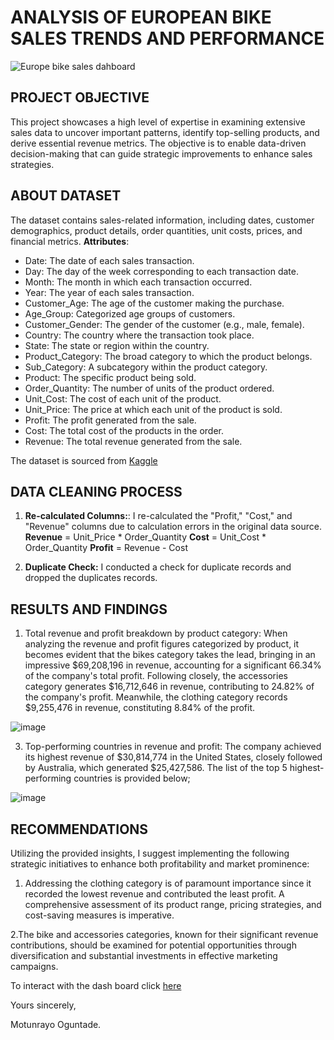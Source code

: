 # ANALYSIS OF EUROPEAN BIKE SALES TRENDS AND PERFORMANCE
![Europe bike sales dahboard](https://github.com/Motade/Motade-Europe_Bike_Sales/assets/114887240/1be177f3-fbfd-428b-a219-d74dcbc78443)


## PROJECT OBJECTIVE
This project showcases a high level of expertise in examining extensive sales data to uncover important patterns, identify top-selling products, and derive essential revenue metrics. The objective is to enable data-driven decision-making that can guide strategic improvements to enhance sales strategies.

## ABOUT DATASET
The dataset contains sales-related information, including dates, customer demographics, product details, order quantities, unit costs, prices, and financial metrics.
**Attributes**:
- Date: The date of each sales transaction.
- Day: The day of the week corresponding to each transaction date.
- Month: The month in which each transaction occurred.
- Year: The year of each sales transaction.
- Customer_Age: The age of the customer making the purchase.
- Age_Group: Categorized age groups of customers.
- Customer_Gender: The gender of the customer (e.g., male, female).
- Country: The country where the transaction took place.
- State: The state or region within the country.
- Product_Category: The broad category to which the product belongs.
- Sub_Category: A subcategory within the product category.
- Product: The specific product being sold.
- Order_Quantity: The number of units of the product ordered.
- Unit_Cost: The cost of each unit of the product.
- Unit_Price: The price at which each unit of the product is sold.
- Profit: The profit generated from the sale.
- Cost: The total cost of the products in the order.
- Revenue: The total revenue generated from the sale.

The dataset is sourced from [Kaggle](https://www.kaggle.com/datasets/prepinstaprime/europe-bike-store-sales)

## DATA CLEANING PROCESS
1. **Re-calculated Columns:**: I re-calculated the "Profit," "Cost," and "Revenue" columns due to calculation errors in the original data source.
**Revenue** = Unit_Price * Order_Quantity
**Cost** = Unit_Cost * Order_Quantity
**Profit** = Revenue - Cost

2. **Duplicate Check:** I conducted a check for duplicate records and dropped the duplicates records.


## RESULTS AND FINDINGS
1. Total revenue and profit breakdown by product category: When analyzing the revenue and profit figures categorized by product, it becomes evident that the bikes category takes the lead, bringing in an impressive $69,208,196 in revenue, accounting for a significant 66.34% of the company's total profit. Following closely, the accessories category generates $16,712,646 in revenue, contributing to 24.82% of the company's profit. Meanwhile, the clothing category records $9,255,476 in revenue, constituting 8.84% of the profit.

   
![image](https://github.com/Motade/Motade-Europe_Bike_Sales/assets/114887240/ca77fe2a-896a-409b-8e22-809f0e101b3b)

3. Top-performing countries in revenue and profit: The company achieved its highest revenue of $30,814,774 in the United States, closely followed by Australia, which generated $25,427,586. The list of the top 5 highest-performing countries is provided below;

   
![image](https://github.com/Motade/Motade-Europe_Bike_Sales/assets/114887240/65f99f6e-0ad2-45ac-8736-7eaa2ce33a72)

## RECOMMENDATIONS
Utilizing the provided insights, I suggest implementing the following strategic initiatives to enhance both profitability and market prominence:
1. Addressing the clothing category is of paramount importance since it recorded the lowest revenue and contributed the least profit. A comprehensive assessment of its product range, pricing strategies, and cost-saving measures is imperative.
   
2.The bike and accessories categories, known for their significant revenue contributions, should be examined for potential opportunities through diversification and substantial investments in effective marketing campaigns.

To interact with the dash board click [here](https://motray-my.sharepoint.com/:x:/g/personal/motray_motray_onmicrosoft_com/EeW93fjjzhVGmbY0K4ijwhMBXWjdapzf0OYaaro_5bziCQ?e=fIRCE6&nav=MTVfe0U0RDI2RTdELUY5OTQtNDUyOS04MzRELTJEMEYzNEMzQUE2Q30)

Yours sincerely,

Motunrayo Oguntade.
